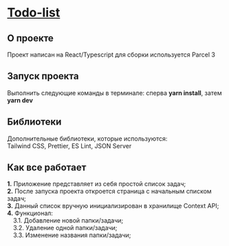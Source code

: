 # [Todo-list](https://todo-app-kirill4101.vercel.app/)

## О проекте

Проект написан на React/Typescript для сборки используется Parcel 3

## Запуск проекта

Выполнить следующие команды в терминале: сперва **yarn install**, затем **yarn dev**

## Библиотеки

Дополнительные библиотеки, которые используются:  
Tailwind CSS, Prettier, ES Lint, JSON Server

## Как все работает

**1.** Приложение представляет из себя простой список задач;  
**2.** После запуска проекта откроется страница с начальным списком задач;  
**3.** Данный список вручную инициализирован в хранилище Context API;  
**4.** Функционал:  
&ensp;&ensp;3.1. Добавление новой папки/задачи;  
&ensp;&ensp;3.2. Удаление одной папки/задачи;  
&ensp;&ensp;3.3. Изменение названия папки/задачи;  

